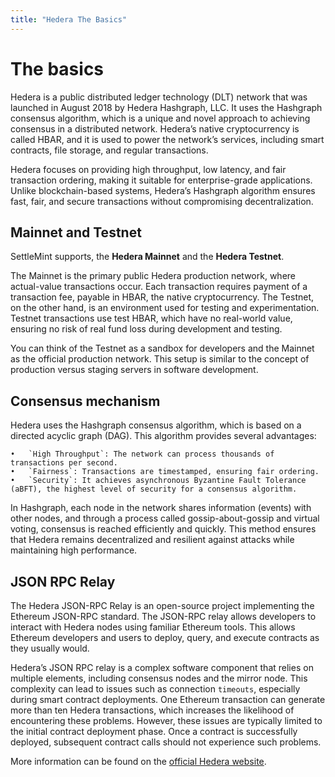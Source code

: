 ```yaml
---
title: "Hedera The Basics"
---
```


# The basics

Hedera is a public distributed ledger technology (DLT) network that was launched in August 2018 by Hedera Hashgraph, LLC. It uses the Hashgraph consensus algorithm, which is a unique and novel approach to achieving consensus in a distributed network. Hedera’s native cryptocurrency is called HBAR, and it is used to power the network’s services, including smart contracts, file storage, and regular transactions.

Hedera focuses on providing high throughput, low latency, and fair transaction ordering, making it suitable for enterprise-grade applications. Unlike blockchain-based systems, Hedera’s Hashgraph algorithm ensures fast, fair, and secure transactions without compromising decentralization.

## Mainnet and Testnet

SettleMint supports, the **Hedera Mainnet** and the **Hedera Testnet**.

The Mainnet is the primary public Hedera production network, where actual-value transactions occur. Each transaction requires payment of a transaction fee, payable in HBAR, the native cryptocurrency. The Testnet, on the other hand, is an environment used for testing and experimentation. Testnet transactions use test HBAR, which have no real-world value, ensuring no risk of real fund loss during development and testing.

You can think of the Testnet as a sandbox for developers and the Mainnet as the official production network. This setup is similar to the concept of production versus staging servers in software development.

## Consensus mechanism

Hedera uses the Hashgraph consensus algorithm, which is based on a directed acyclic graph (DAG). This algorithm provides several advantages:

    •	`High Throughput`: The network can process thousands of transactions per second.
    •	`Fairness`: Transactions are timestamped, ensuring fair ordering.
    •	`Security`: It achieves asynchronous Byzantine Fault Tolerance (aBFT), the highest level of security for a consensus algorithm.

In Hashgraph, each node in the network shares information (events) with other nodes, and through a process called gossip-about-gossip and virtual voting, consensus is reached efficiently and quickly. This method ensures that Hedera remains decentralized and resilient against attacks while maintaining high performance.

## JSON RPC Relay

The Hedera JSON-RPC Relay is an open-source project implementing the Ethereum JSON-RPC standard. The JSON-RPC relay allows developers to interact with Hedera nodes using familiar Ethereum tools. This allows Ethereum developers and users to deploy, query, and execute contracts as they usually would.

Hedera’s JSON RPC relay is a complex software component that relies on multiple elements, including consensus nodes and the mirror node. This complexity can lead to issues such as connection `timeouts`, especially during smart contract deployments. One Ethereum transaction can generate more than ten Hedera transactions, which increases the likelihood of encountering these problems. However, these issues are typically limited to the initial contract deployment phase. Once a contract is successfully deployed, subsequent contract calls should not experience such problems.

More information can be found on the [official Hedera website](https://hedera.com/).
